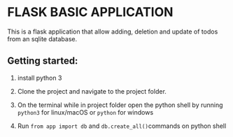 # FLASK BASIC APPLICATION

This is a flask application that allow adding, deletion and update of todos from an sqlite database.

## Getting started:

1. install python 3

2. Clone the project and navigate to the project folder.

3. On the terminal while in project folder open the python shell by running `python3` for linux/macOS or `python` for windows

4. Run `from app import db` and `db.create_all()`commands on python shell
